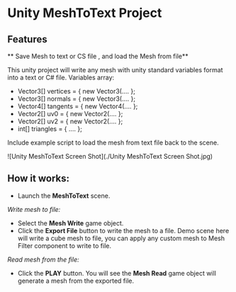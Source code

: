 # Unity MeshToText Project

## Features
** Save Mesh to text or CS file , and load the Mesh from file**

This unity project will write any mesh with unity standard variables format into a text or C# file.
Variables array: 
* Vector3[] vertices = { new Vector3(.... };
* Vector3[] normals = { new Vector3(.... };
* Vector4[] tangents = { new Vector4(.... };
* Vector2[] uv0 = { new Vector2(.... };
* Vector2[] uv2 = { new Vector2(.... };
* int[] triangles = { .... };


Include example script to load the mesh from text file back to the scene.


![Unity MeshToText Screen Shot](./Unity MeshToText Screen Shot.jpg)

## How it works:

- Launch the **MeshToText** scene.

*Write mesh to file:*
- Select the **Mesh Write** game object.
- Click the **Export File** button to write the mesh to a file.
  Demo scene here will write a cube mesh to file, you can apply any custom mesh to Mesh Filter component to write to file.

*Read mesh from the file:*
- Click the **PLAY** button. 
  You will see the **Mesh Read** game object will generate a mesh from the exported file.
